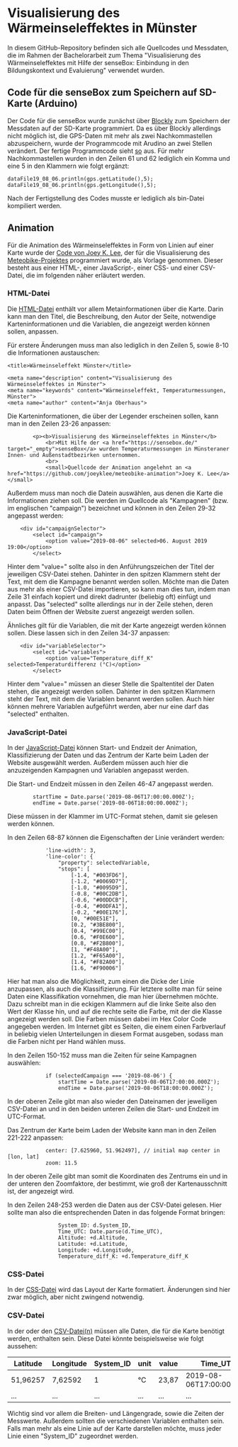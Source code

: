 # Visualisierung des Wärmeinseleffektes in Münster

In diesem GitHub-Repository befinden sich alle Quellcodes und Messdaten, die im Rahmen der Bachelorarbeit zum Thema "Visualisierung des Wärmeinseleffektes mit Hilfe der senseBox: Einbindung in den Bildungskontext und Evaluierung" verwendet wurden.

## Code für die senseBox zum Speichern auf SD-Karte (Arduino)

Der Code für die senseBox wurde zunächst über [Blockly](https://blockly.sensebox.de/ardublockly/?lang=de&board=sensebox-mcu) zum Speichern der Messdaten auf der SD-Karte programmiert. Da es über Blockly allerdings nicht möglich ist, die GPS-Daten mit mehr als zwei Nachkommastellen abzuspeichern, wurde der Programmcode mit Arudino an zwei Stellen verändert. Der fertige Programmcode sieht [so](https://github.com/anjaoberhaus/Bachelorarbeit/blob/master/Messung_auf_SD.ino) aus. Für mehr Nachkommastellen wurden in den Zeilen 61 und 62 lediglich ein Komma und eine 5 in den Klammern wie folgt ergänzt:

    dataFile19_08_06.println(gps.getLatitude(),5);
    dataFile19_08_06.println(gps.getLongitude(),5);
    
Nach der Fertigstellung des Codes musste er lediglich als bin-Datei kompiliert werden.

## Animation

Für die Animation des Wärmeinseleffektes in Form von Linien auf einer Karte wurde der [Code von Joey K. Lee](https://github.com/joeyklee/meteobike-animation), der für die Visualisierung des [Meteobike-Projektes](https://github.com/achristen/Meteobike) programmiert wurde, als Vorlage genommen. Dieser besteht aus einer HTML-, einer JavaScript-, einer CSS- und einer CSV-Datei, die im folgenden näher erläutert werden.

### HTML-Datei

Die [HTML-Datei](https://github.com/anjaoberhaus/Bachelorarbeit/blob/master/Animation/index.html) enthält vor allem Metainformationen über die Karte. Darin kann man den Titel, die Beschreibung, den Autor der Seite, notwendige Karteninformationen und die Variablen, die angezeigt werden können sollen, anpassen.

Für erstere Änderungen muss man also lediglich in den Zeilen 5, sowie 8-10 die Informationen austauschen:

    <title>Wärmeinseleffekt Münster</title>

    <meta name="description" content="Visualisierung des Wärmeinseleffektes in Münster">
    <meta name="keywords" content="Wärmeinseleffekt, Temperaturmessungen, Münster">
    <meta name="author" content="Anja Oberhaus">
    
 Die Karteninformationen, die über der Legender erscheinen sollen, kann man in den Zeilen 23-26 anpassen:
 
            <p><b>Visualisierung des Wärmeinseleffektes in Münster</b>
                <br>Mit Hilfe der <a href="https://sensebox.de/" target="_empty">senseBox</a> wurden Temperaturmessungen in Münsteraner Innen- und Außenstadtbezirken unternommen.
                <br>
                <small>Quellcode der Animation angelehnt an <a href="https://github.com/joeyklee/meteobike-animation">Joey K. Lee</a> </small>
    
Außerdem muss man noch die Datein auswählen, aus denen die Karte die Informationen ziehen soll. Die werden im Quellcode als "Kampagnen" (bzw. im englischen "campaign") bezeichnet und können in den Zeilen 29-32 angepasst werden:

        <div id="campaignSelector">
            <select id="campaign">
                <option value="2019-08-06" selected>06. August 2019 19:00</option>
            </select>
    
Hinter dem "value=" sollte also in den Anführungszeichen der Titel der jeweiligen CSV-Datei stehen. Dahinter in den spitzen Klammern steht der Text, mit dem die Kampagne benannt werden sollen. Möchte man die Daten aus mehr als einer CSV-Datei importieren, so kann man dies tun, indem man Zeile 31 einfach kopiert und direkt dadrunter (beliebig oft) einfügt und anpasst. Das "selected" sollte allerdings nur in der Zeile stehen, deren Daten beim Öffnen der Website zuerst angezeigt werden sollen.

Ähnliches gilt für die Variablen, die mit der Karte angezeigt werden können sollen. Diese lassen sich in den Zeilen 34-37 anpassen:

        <div id="variableSelector">
            <select id="variables">
                <option value="Temperature_diff_K" selected>Temperaturdifferenz (°C)</option>
            </select>
           
Hinter dem "value=" müssen an dieser Stelle die Spaltentitel der Daten stehen, die angezeigt werden sollen. Dahinter in den spitzen Klammern steht der Text, mit dem die Variablen benannt werden sollen. Auch hier können mehrere Variablen aufgeführt werden, aber nur eine darf das "selected" enthalten.

### JavaScript-Datei

In der [JavaScript-Datei](https://github.com/anjaoberhaus/Bachelorarbeit/blob/master/Animation/js/main.js) können Start- und Endzeit der Animation, Klassifizierung der Daten und das Zentrum der Karte beim Laden der Website ausgewählt werden. Außerdem müssen auch hier die anzuzeigenden Kampagnen und Variablen angepasst werden.

Die Start- und Endzeit müssen in den Zeilen 46-47 angepasst werden.

            startTime = Date.parse('2019-08-06T17:00:00.000Z');
            endTime = Date.parse('2019-08-06T18:00:00.000Z');
            
Diese müssen in der Klammer im UTC-Format stehen, damit sie gelesen werden können.

In den Zeilen 68-87 können die Eigenschaften der Linie verändert werden:

                'line-width': 3,
                'line-color': {
                    "property": selectedVariable,
                    "stops": [
                        [-1.4, "#003FD6"],
                        [-1.2, "#0069D7"],
                        [-1.0, "#0095D9"],
                        [-0.8, "#00C2DB"],
                        [-0.6, "#00DDCB"],
                        [-0.4, "#00DFA1"],
                        [-0.2, "#00E176"],
                        [0, "#00E51E"],
                        [0.2, "#3BE800"],
                        [0.4, "#99EC00"],
                        [0.6, "#F0E600"],
                        [0.8, "#F2B800"],
                        [1, "#F48A00"],
                        [1.2, "#F65A00"],
                        [1.4, "#F82A00"],
                        [1.6, "#F90006"]
                        
Hier hat man also die Möglichkeit, zum einen die Dicke der Linie anzupassen, als auch die Klassifizierung. Für letztere sollte man für seine Daten eine Klassifikation vornehmen, die man hier übernehmen möchte. Dazu schreibt man in die eckigen Klammern auf die linke Seite also den Wert der Klasse hin, und auf die rechte seite die Farbe, mit der die Klasse angezeigt werden soll. Die Farben müssen dabei im Hex Color Code angegeben werden. Im Internet gibt es Seiten, die einem einen Farbverlauf in beliebig vielen Unterteilungen in diesem Format ausgeben, sodass man die Farben nicht per Hand wählen muss.

In den Zeilen 150-152 muss man die Zeiten für seine Kampagnen auswählen:

                if (selectedCampaign === '2019-08-06') {
                    startTime = Date.parse('2019-08-06T17:00:00.000Z');
                    endTime = Date.parse('2019-08-06T18:00:00.000Z');
                    
In der oberen Zeile gibt man also wieder den Dateinamen der jeweiligen CSV-Datei an und in den beiden unteren Zeilen die Start- und Endzeit im UTC-Format.

Das Zentrum der Karte beim Laden der Website kann man in den Zeilen 221-222 anpassen:

                center: [7.625960, 51.962497], // initial map center in [lon, lat]
                zoom: 11.5
                
In der oberen Zeile gibt man somit die Koordinaten des Zentrums ein und in der unteren den Zoomfaktore, der bestimmt, wie groß der Kartenausschnitt ist, der angezeigt wird.

In den Zeilen 248-253 werden die Daten aus der CSV-Datei gelesen. Hier sollte man also die entsprechenden Daten in das folgende Format bringen:

                    System_ID: d.System_ID,
                    Time_UTC: Date.parse(d.Time_UTC),
                    Altitude: +d.Altitude,
                    Latitude: +d.Latitude,
                    Longitude: +d.Longitude,
                    Temperature_diff_K: +d.Temperature_diff_K
                    
### CSS-Datei

In der [CSS-Datei](https://github.com/anjaoberhaus/Bachelorarbeit/blob/master/Animation/styles/main.css) wird das Layout der Karte formatiert. Änderungen sind hier zwar möglich, aber nicht zwingend notwendig.

### CSV-Datei

In der oder den [CSV-Datei(n)](https://github.com/anjaoberhaus/Bachelorarbeit/blob/master/Animation/data/2019-08-06.csv) müssen alle Daten, die für die Karte benötigt werden, enthalten sein. Diese Datei könnte beispielsweise wie folgt aussehen:

| Latitude | Longitude | System_ID | unit | value | Time_UTC | Temperature_diff_K |
| --------- | --------- | --- | --- | ---- | -------------- | --- |
| 51,96257 | 7,62592 | 1 | °C | 23,87 | 2019-08-06T17:00:00,000Z | 1,1 |
| ... | ... | ... | ... | ... | ... | ... |

Wichtig sind vor allem die Breiten- und Längengrade, sowie die Zeiten der Messwerte. Außerdem sollten die verschiedenen Variablen enthalten sein. Falls man mehr als eine Linie auf der Karte darstellen möchte, muss jeder Linie einen "System_ID" zugeordnet werden.
